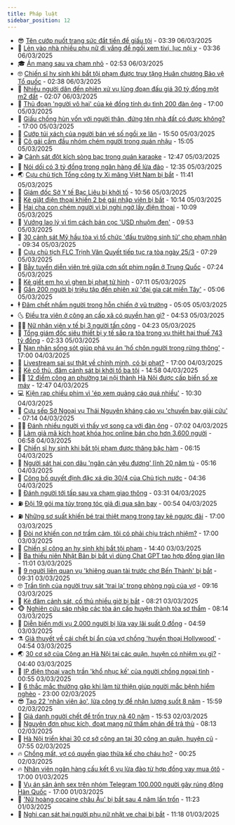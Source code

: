 ```yaml
---
title: Pháp luật
sidebar_position: 12
---
```


<!-- vnexpress-phap-luat:START -->
- 😎 [Tên cướp nuốt trang sức đắt tiền để giấu tội](https://vnexpress.net/ten-cuop-nuot-trang-suc-hon-19-ty-dong-de-giau-toi-4857465.html) - 03:39 06/03/2025
- 🥰 [Lẻn vào nhà nhiều phụ nữ đi vắng để ngồi xem tivi, lục nội y](https://vnexpress.net/len-vao-nha-nhieu-phu-nu-di-vang-de-ngoi-xem-tivi-luc-noi-y-4857436.html) - 03:36 06/03/2025
- 🎓 [Án mạng sau va chạm nhỏ](https://vnexpress.net/an-mang-sau-va-cham-nho-4857414.html) - 02:53 06/03/2025
- 🤓 [Chiến sĩ hy sinh khi bắt tội phạm được truy tặng Huân chương Bảo vệ Tổ quốc](https://vnexpress.net/chien-si-hy-sinh-khi-bat-toi-pham-duoc-truy-tang-huan-chuong-bao-ve-to-quoc-4857397.html) - 02:38 06/03/2025
- 🎊 [Nhiều người dân đến phiên xử vụ lũng đoạn đấu giá 30 tỷ đồng một m2 đất](https://vnexpress.net/nhieu-nguoi-dan-den-phien-xu-vu-lung-doan-dau-gia-30-ty-dong-mot-m2-dat-4857386.html) - 02:07 06/03/2025
- 🙉 [Thủ đoạn &#39;người vô hại&#39; của kẻ đồng tính dụ tình 200 đàn ông](https://vnexpress.net/thu-doan-dong-vai-nguoi-tot-cua-ke-hiep-dam-200-dan-ong-4857268.html) - 17:00 05/03/2025
- 🤡 [Giấu chồng hùn vốn với người thân, đứng tên nhà đất có được không?](https://vnexpress.net/giau-chong-hun-von-voi-nguoi-than-dung-ten-nha-dat-co-duoc-khong-4856662.html) - 17:00 05/03/2025
- 🗽 [Cướp túi xách của người bán vé số ngồi xe lăn](https://vnexpress.net/cuop-tui-xach-cua-nguoi-ban-ve-so-ngoi-xe-lan-4857320.html) - 15:50 05/03/2025
- 🌋 [Cô gái cầm đầu nhóm chém người trong quán nhậu](https://vnexpress.net/co-gai-cam-dau-nhom-chem-nguoi-trong-quan-nhau-4857312.html) - 15:05 05/03/2025
- 🎬 [Cảnh sát đột kích sòng bạc trong quán karaoke](https://vnexpress.net/canh-sat-dot-kich-song-bac-trong-quan-karaoke-4857285.html) - 12:47 05/03/2025
- 💯 [Nói dối có 3 tỷ đồng trong ngân hàng để lừa đảo](https://vnexpress.net/noi-doi-co-3-ty-dong-trong-ngan-hang-de-lua-dao-4857276.html) - 12:35 05/03/2025
- 🌏 [Cựu chủ tịch Tổng công ty Xi măng Việt Nam bị bắt](https://vnexpress.net/cuu-chu-tich-tong-cong-ty-xi-mang-viet-nam-bi-bat-4857277.html) - 11:41 05/03/2025
- 🌊 [Giám đốc Sở Y tế Bạc Liêu bị khởi tố](https://vnexpress.net/giam-doc-so-y-te-bac-lieu-bi-khoi-to-4857267.html) - 10:56 05/03/2025
- 💂 [Kẻ giật điện thoại khiến 2 bé gái nhập viện bị bắt](https://vnexpress.net/dao-chich-giat-dien-thoai-khien-hai-be-gai-bi-thuong-4857235.html) - 10:14 05/03/2025
- 🎡 [Hai cha con chém người vì bị nghi ngờ lấy điện thoại](https://vnexpress.net/hai-cha-con-chem-nguoi-vi-bi-nghi-ngo-lay-dien-thoai-4857233.html) - 10:09 05/03/2025
- 🫶 [Vướng lao lý vì tìm cách bán cọc &#39;USD nhuộm đen&#39;](https://vnexpress.net/vuong-lao-ly-vi-tim-cach-ban-coc-usd-nhuom-den-4857190.html) - 09:53 05/03/2025
- 🐲 [30 cảnh sát Mỹ hầu tòa vì tổ chức &#39;đấu trường sinh tử&#39; cho phạm nhân](https://vnexpress.net/30-canh-sat-my-hau-toa-vi-to-chuc-dau-truong-sinh-tu-cho-pham-nhan-4857132.html) - 09:34 05/03/2025
- 🚀 [Cựu chủ tịch FLC Trịnh Văn Quyết tiếp tục ra tòa ngày 25/3](https://vnexpress.net/cuu-chu-tich-flc-trinh-van-quyet-tiep-tuc-ra-toa-ngay-25-3-4857107.html) - 07:29 05/03/2025
- 🎊 [Bẫy tuyển diễn viên trẻ giữa cơn sốt phim ngắn ở Trung Quốc](https://vnexpress.net/bay-tuyen-dien-vien-tre-giua-con-sot-phim-ngan-o-trung-quoc-4857091.html) - 07:24 05/03/2025
- 🤗 [Kẻ giết em họ vì ghen bị phạt tử hình](https://vnexpress.net/ke-giet-em-ho-vi-ghen-bi-phat-tu-hinh-4857088.html) - 07:11 05/03/2025
- 🗽 [Gần 200 người bị triệu tập đến phiên xử &#39;đại gia cát miền Tây&#39;](https://vnexpress.net/gan-200-nguoi-bi-trieu-tap-den-phien-xu-dai-gia-cat-mien-tay-4857053.html) - 05:06 05/03/2025
- 🕴 [Đâm chết nhầm người trong hỗn chiến ở vũ trường](https://vnexpress.net/dam-chet-nham-nguoi-trong-hon-chien-o-vu-truong-4857078.html) - 05:05 05/03/2025
- 🌜 [Điều tra viên ở công an cấp xã có quyền hạn gì?](https://vnexpress.net/dieu-tra-vien-o-cong-an-cap-xa-co-quyen-han-gi-4857045.html) - 04:53 05/03/2025
- 🧑‍🏫 [Nữ nhân viên y tế bị 3 người tấn công](https://vnexpress.net/nu-nhan-vien-y-te-bi-3-nguoi-tan-cong-4856639.html) - 04:23 05/03/2025
- 🦩 [Tổng giám đốc siêu thiết bị y tế sắp ra tòa trong vụ thiệt hại thuế 743 tỷ đồng](https://vnexpress.net/tong-giam-doc-sieu-thiet-bi-y-te-sap-ra-toa-trong-vu-thiet-hai-thue-743-ty-dong-4856945.html) - 02:33 05/03/2025
- 💼 [Nạn nhân sống sót giúp phá vụ án &#39;hố chôn người trong rừng thông&#39;](https://vnexpress.net/nan-nhan-song-sot-giup-pha-vu-an-ho-chon-nguoi-trong-rung-thong-4856784.html) - 17:00 04/03/2025
- 💫 [Livestream sai sự thật về chính mình, có bị phạt?](https://vnexpress.net/livestream-sai-su-that-ve-chinh-minh-co-bi-phat-4856328.html) - 17:00 04/03/2025
- 🦅 [Kẻ cố thủ, đâm cảnh sát bị khởi tố ba tội](https://vnexpress.net/ke-co-thu-dam-canh-sat-bi-khoi-to-ba-toi-4856844.html) - 14:58 04/03/2025
- 🧑‍💻 [12 điểm công an phường tại nội thành Hà Nội được cấp biển số xe máy](https://vnexpress.net/12-cong-an-phuong-tai-noi-thanh-ha-noi-duoc-cap-bien-so-xe-may-4856791.html) - 12:47 04/03/2025
- 💻 [Kiện rạp chiếu phim vì &#39;ép xem quảng cáo quá nhiều&#39;](https://vnexpress.net/kien-rap-chieu-phim-vi-ep-xem-quang-cao-qua-nhieu-4856732.html) - 10:30 04/03/2025
- 🤠 [Cựu sếp Sở Ngoại vụ Thái Nguyên kháng cáo vụ &#39;chuyến bay giải cứu&#39;](https://vnexpress.net/cuu-sep-so-ngoai-vu-thai-nguyen-khang-cao-vu-chuyen-bay-giai-cuu-4856644.html) - 07:14 04/03/2025
- 🧑‍🏫 [Đánh nhiều người vì thấy vợ song ca với đàn ông](https://vnexpress.net/danh-nhieu-nguoi-vi-thay-vo-song-ca-voi-dan-ong-4856626.html) - 07:02 04/03/2025
- 🌈 [Làm giả mã kích hoạt khóa học online bán cho hơn 3.600 người](https://vnexpress.net/lam-gia-ma-kich-hoat-khoa-hoc-online-ban-cho-hon-3-600-nguoi-4856568.html) - 06:58 04/03/2025
- 🌮 [Chiến sĩ hy sinh khi bắt tội phạm được thăng bậc hàm](https://vnexpress.net/chien-si-hy-sinh-khi-bat-toi-pham-duoc-thang-bac-ham-4856613.html) - 06:15 04/03/2025
- 🐲 [Người sát hại con dâu &#39;ngăn cản yêu đương&#39; lĩnh 20 năm tù](https://vnexpress.net/nguoi-sat-hai-con-dau-ngan-can-yeu-duong-linh-20-nam-tu-4856585.html) - 05:16 04/03/2025
- 🧰 [Công bố quyết định đặc xá dịp 30/4 của Chủ tịch nước](https://vnexpress.net/cong-bo-quyet-dinh-dac-xa-dip-30-4-cua-chu-tich-nuoc-4856528.html) - 04:36 04/03/2025
- 💄 [Đánh người tới tấp sau va chạm giao thông](https://vnexpress.net/danh-nguoi-toi-tap-sau-va-cham-giao-thong-4856513.html) - 03:31 04/03/2025
- ⛽️ [Đội 19 gói ma túy trong tóc giả đi qua sân bay](https://vnexpress.net/doi-19-goi-ma-tuy-trong-toc-gia-di-qua-san-bay-4856371.html) - 00:54 04/03/2025
- ⛽️ [Những sơ suất khiến bé trai thiệt mạng trong tay kẻ ngược đãi](https://vnexpress.net/nhung-so-suat-day-be-trai-5-tuoi-vao-tay-ke-nguoc-dai-4856325.html) - 17:00 03/03/2025
- 💂 [Đòi nợ khiến con nợ trầm cảm, tôi có phải chịu trách nhiệm?](https://vnexpress.net/doi-no-khien-con-no-tram-cam-toi-co-phai-chiu-trach-nhiem-4855047.html) - 17:00 03/03/2025
- 🤔 [Chiến sĩ công an hy sinh khi bắt tội phạm](https://vnexpress.net/chien-si-cong-an-hy-sinh-khi-bat-toi-pham-4856362.html) - 14:40 03/03/2025
- 🧐 [Ba thiếu niên Nhật Bản bị bắt vì dùng Chat GPT tạo hợp đồng gian lận](https://vnexpress.net/ba-thieu-nien-nhat-ban-bi-bat-vi-dung-chat-gpt-tao-hop-dong-gian-lan-4856308.html) - 11:01 03/03/2025
- 🎃 [9 người liên quan vụ &#39;khiêng quan tài trước chợ Bến Thành&#39; bị bắt](https://vnexpress.net/9-nguoi-lien-quan-vu-khieng-quan-tai-truoc-cho-ben-thanh-bi-bat-4856267.html) - 09:31 03/03/2025
- 🤓 [Trần tình của người truy sát &#39;trai lạ&#39; trong phòng ngủ của vợ](https://vnexpress.net/tran-tinh-cua-nguoi-truy-sat-trai-la-trong-phong-ngu-cua-vo-4856183.html) - 09:16 03/03/2025
- 💃 [Kẻ đâm cảnh sát, cố thủ nhiều giờ bị bắt](https://vnexpress.net/ke-dam-canh-sat-co-thu-nhieu-gio-bi-bat-4856218.html) - 08:21 03/03/2025
- 🐵 [Nghiên cứu sáp nhập các tòa án cấp huyện thành tòa sơ thẩm](https://vnexpress.net/nghien-cuu-sap-nhap-cac-tand-cap-huyen-thanh-toa-so-tham-4856196.html) - 08:14 03/03/2025
- 🤖 [Diễn biến mới vụ 2.000 người bị lừa vay lãi suất 0 đồng](https://vnexpress.net/dien-bien-moi-vu-2-000-nguoi-bi-lua-vay-lai-suat-0-dong-4856138.html) - 04:59 03/03/2025
- ⚗️ [Giả thuyết về cái chết bí ẩn của vợ chồng &#39;huyền thoại Hollywood&#39;](https://vnexpress.net/gia-thuyet-ve-cai-chet-bi-an-cua-vo-chong-huyen-thoai-hollywood-4856132.html) - 04:54 03/03/2025
- 🌏 [30 cơ sở của Công an Hà Nội tại các quận, huyện có nhiệm vụ gì?](https://vnexpress.net/30-co-so-cua-cong-an-ha-noi-tai-cac-quan-huyen-co-nhiem-vu-gi-4856119.html) - 04:40 03/03/2025
- 🦆 [IP điện thoại vạch trần &#39;khổ nhục kế&#39; của người chồng ngoại tình](https://vnexpress.net/ip-dien-thoai-vach-tran-kho-nhuc-ke-cua-nguoi-chong-ngoai-tinh-4855909.html) - 00:55 03/03/2025
- 🐎 [6 thắc mắc thường gặp khi làm từ thiện giúp người mắc bệnh hiểm nghèo](https://vnexpress.net/6-thac-mac-thuong-gap-khi-lam-tu-thien-giup-nguoi-mac-benh-hiem-ngheo-4855494.html) - 23:00 02/03/2025
- 😎 [Tạo 22 &#39;nhân viên ảo&#39;, lừa công ty để nhận lương suốt 8 năm](https://vnexpress.net/tao-22-nhan-vien-ao-lua-cong-ty-de-nhan-luong-suot-8-nam-4855872.html) - 15:59 02/03/2025
- 💪 [Giả danh người chết để trốn truy nã 40 năm](https://vnexpress.net/gia-danh-nguoi-chet-de-tron-truy-na-40-nam-4855864.html) - 15:53 02/03/2025
- 🤡 [Nguyên đơn phục kích, đoạt mạng nữ thẩm phán để trả thù](https://vnexpress.net/nguyen-don-phuc-kich-doat-mang-nu-tham-phan-de-tra-thu-4855826.html) - 08:13 02/03/2025
- 🌁 [Hà Nội triển khai 30 cơ sở công an tại 30 công an quận, huyện cũ](https://vnexpress.net/ha-noi-trien-khai-30-co-so-cong-an-tai-30-cong-an-quan-huyen-cu-4855823.html) - 07:55 02/03/2025
- 🔥 [Chồng mất, vợ có quyền giao thừa kế cho cháu họ?](https://vnexpress.net/cha-mat-me-co-quyen-de-lai-thua-ke-can-nha-cho-chau-ruot-khong-4853858.html) - 00:25 02/03/2025
- 🔥 [Nhân viên ngân hàng cấu kết 6 vụ lừa đảo từ hợp đồng vay mua ôtô](https://vnexpress.net/nhan-vien-ngan-hang-cau-ket-6-vu-lua-dao-tu-hop-dong-vay-mua-oto-4855185.html) - 17:00 01/03/2025
- 👺 [Vụ án săn ảnh sex trên nhóm Telegram 100.000 người gây rúng động Hàn Quốc](https://vnexpress.net/vu-an-san-anh-sex-tren-nhom-telegram-100-000-nguoi-gay-rung-dong-han-quoc-4855095.html) - 17:00 01/03/2025
- 🎊 [&#39;Nữ hoàng cocaine châu Âu&#39; bị bắt sau 4 năm lẩn trốn](https://vnexpress.net/nu-hoang-cocaine-chau-au-bi-bat-sau-4-nam-lan-tron-4855649.html) - 11:23 01/03/2025
- 🎊 [Nghi can sát hại người phụ nữ nhặt ve chai bị bắt](https://vnexpress.net/nghi-can-sat-hai-nguoi-phu-nu-nhat-ve-chai-bi-bat-4855645.html) - 11:18 01/03/2025<!-- vnexpress-phap-luat:END -->
